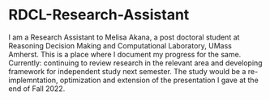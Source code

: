 # RDCL-Research-Assistant
I am a Research Assistant to Melisa Akana, a post doctoral student at Reasoning Decision Making and Computational Laboratory, UMass Amherst.
This is a place where I document my progress for the same. Currently: continuing to review research in the relevant area and developing framework for independent study next semester. The study would be a re-implemntation, optimization and extension of the presentation I gave at the end of Fall 2022.

